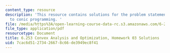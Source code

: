 ```yaml
---
content_type: resource
description: 'This resource contains solutions for the problem statements related
  to conic programming. '
file: /media/https%3A/open-learning-course-data-rc.s3.amazonaws.com/6-253-convex-analysis-and-optimization-spring-2012/7cac6d51273426678c66de3949ec8f41_MIT6_253S12_hw03_sol.pdf
file_type: application/pdf
resourcetype: Document
title: 6.253 Convex Analysis and Optimization, Homework 03 Solutions
uid: 7cac6d51-2734-2667-8c66-de3949ec8f41
---
```

